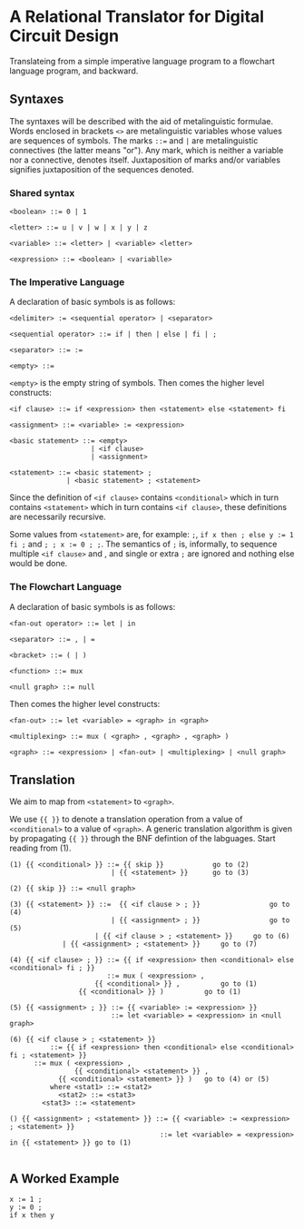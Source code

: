 # A Relational Translator for Digital Circuit Design

Translateing from a simple imperative language program to a
flowchart language program, and backward.


## Syntaxes 

The syntaxes will be described with the aid of metalinguistic formulae.
Words enclosed in brackets `<>` are metalinguistic variables whose
values are sequences of symbols. The marks `::=` and `|` are metalinguistic
connectives (the latter means "or"). Any mark, which is neither a variable
nor a connective, denotes itself. Juxtaposition of
marks and/or variables signifies juxtaposition of the sequences denoted.


### Shared syntax

```
<boolean> ::= 0 | 1

<letter> ::= u | v | w | x | y | z

<variable> ::= <letter> | <variable> <letter>

<expression> ::= <boolean> | <variablle>
```


### The Imperative Language

A declaration of basic symbols is as follows:

```
<delimiter> := <sequential operator> | <separator> 

<sequential operator> ::= if | then | else | fi | ; 

<separator> ::= :=

<empty> ::= 
```

`<empty>` is the empty string of symbols. Then comes the higher level constructs:

```
<if clause> ::= if <expression> then <statement> else <statement> fi

<assignment> ::= <variable> := <expression>

<basic statement> ::= <empty>
                    | <if clause> 
                    | <assignment> 
	      
<statement> ::= <basic statement> ;
              | <basic statement> ; <statement>
```

Since the definition of
`<if clause>` contains `<conditional>` which in turn contains `<statement>` which
in turn contains `<if clause>`, these definitions are
necessarily recursive.

Some values from `<statement>` are, for example: `;`,  `if x then ; else y := 1 fi ;` and 
`; ; x := 0 ; ;`. The semantics of `;` is, informally,  to sequence
multiple `<if clause>` and <assignment>, and single or extra `;` are ignored and nothing
else would be done.

### The Flowchart Language

A declaration of basic symbols is as follows:
```
<fan-out operator> ::= let | in

<separator> ::= , | = 

<bracket> ::= ( | )

<function> ::= mux

<null graph> ::= null
```

Then comes the higher level constructs:

```
<fan-out> ::= let <variable> = <graph> in <graph>

<multiplexing> ::= mux ( <graph> , <graph> , <graph> )

<graph> ::= <expression> | <fan-out> | <multiplexing> | <null graph>
```

## Translation

We aim to map from `<statement>` to `<graph>`.

We use `{{ }}` to denote a translation operation from a value of
`<conditional>` to
a value of `<graph>`. A generic translation algorithm is given by propagating
`{{ }}` through the BNF defintion of the labguages. Start reading from (1).


```
(1) {{ <conditional> }} ::= {{ skip }}            go to (2)
                         | {{ <statement> }}      go to (3)

(2) {{ skip }} ::= <null graph> 

(3) {{ <statement> }} ::=  {{ <if clause > ; }}                 go to (4) 
                         | {{ <assignment> ; }}                 go to (5)
	                 | {{ <if clause > ; <statement> }}     go to (6)
			 | {{ <assignment> ; <statement> }}     go to (7)	

(4) {{ <if clause> ; }} ::= {{ if <expression> then <conditional> else <conditional> fi ; }}
                        ::= mux ( <expression> ,
			         {{ <conditional> }} ,          go to (1)
				 {{ <conditional> }} )          go to (1)

(5) {{ <assignment> ; }} ::= {{ <variable> := <expression> }}
                         ::= let <variable> = <expression> in <null graph>

(6) {{ <if clause > ; <statement> }}
          ::= {{ if <expression> then <conditional> else <conditional> fi ; <statement> }}
	  ::= mux ( <expression> ,
	            {{ <conditional> <statement> }} ,
		    {{ <conditional> <statement> }} )   go to (4) or (5)
          where <stat1> ::= <stat2>
	        <stat2> ::= <stat3>
		<stat3> ::= <statement>

() {{ <assignment> ; <statement> }} ::= {{ <variable> := <expression> ; <statement> }}
                                     ::= let <variable> = <expression> in {{ <statement> }} go to (1)
                                     
```

## A Worked Example

```
x := 1 ;
y := 0 ;
if x then y
```


